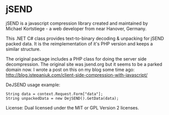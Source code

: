 jSEND
====
jSEND is a javascript compression library created and maintained by 
Michael Kortstiege - a web developer from near Hanover, Germany.

This .NET C# class provides text-to-binary decoding & unpacking for 
jSEND packed data. It is the reimplementation of it's PHP version and 
keeps a similar structure.

The original package includes a PHP class for doing the server side
decompression. The original site was jsend.org but it seems to be a parked domain now.
I wrote a post on this on my blog some time ago: 
http://blog.istepaniuk.com/client-side-compression-with-javascript/

DeJSEND usage example:

    String data = context.Request.Form["data"];
    String unpackedData = new DejSEND().GetData(data); 

License: Dual licensed under the MIT or GPL Version 2 licenses.
